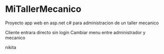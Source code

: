 # MiTallerMecanico
Proyecto app web en asp.net c# para administracion de un taller mecanico

Cliente entrara directo sin login
Cambiar menu entre administrador y mecanico

nikita
